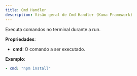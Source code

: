 ```yaml
---
title: Cmd Handler
description: Visão geral de Cmd Handler (Kuma Framework)
---
```


Executa comandos no terminal durante a run.

**Propriedades**:
- **cmd**: O comando a ser executado.

**Exemplo**:
```yaml
- cmd: "npm install"
```
